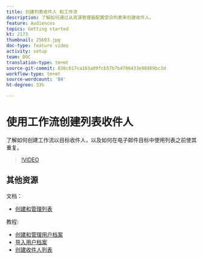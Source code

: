 ```yaml
---
title: 创建列表收件人 和工作流
description: 了解如何通过从资源管理器配置受众列表来创建收件人。
feature: Audiences
topics: Getting started
kt: 2173
thumbnail: 25603.jpg
doc-type: feature video
activity: setup
team: DOC
translation-type: tm+mt
source-git-commit: 838c617ca163a09fcb57b7b4706433e98869bc3d
workflow-type: tm+mt
source-wordcount: '84'
ht-degree: 33%

---
```



# 使用工作流创建列表收件人

了解如何创建工作流以目标收件人，以及如何在电子邮件目标中使用列表之前使其重复。

>[!VIDEO](https://video.tv.adobe.com/v/25603?quality=12)

## 其他资源

文档：

* [创建和管理列表](https://docs.adobe.com/content/help/zh-Hans/campaign-classic/using/getting-started/profile-management/creating-and-managing-lists.html)

教程:

* [创建和管理用户档案](/help/profile-management/create-and-manage-profiles.md)
* [导入用户档案](/help/data-management/importing-profiles.md)
* [创建收件人列表](/help/profile-management/creating-a-list-of-recipients.md)
